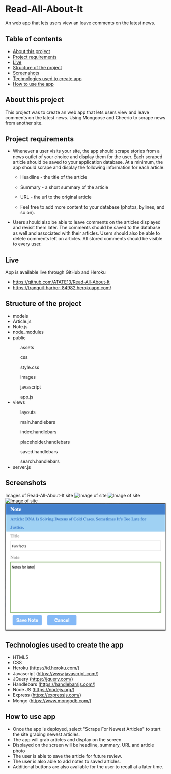 # Read-All-About-It

An web app that lets users view an leave comments on the latest news.

## Table of contents

* [About this project](#about-this-project)
* [Project requirements](#project-requirements)
* [Live](#live)
* [Structure of the project](#structure-of-the-project)
* [Screenshots](#screenshots)
* [Technologies used to create app](#technologies-used)
* [How to use the app](#how-to-use-app)

## <a name="about-this-project"></a> About this project
<p>This project was to create an web app that lets users view and leave comments on the latest news. Using Mongoose and Cheerio to scrape news from another site.</p> 

## <a name="project-requirements"></a> Project requirements
* Whenever a user visits your site, the app should scrape stories from a news outlet of your choice and display them for the user. Each scraped article should be saved to your application database. At a minimum, the app should scrape and display the following information for each article:

     * Headline - the title of the article

     * Summary - a short summary of the article

     * URL - the url to the original article

     * Feel free to add more content to your database (photos, bylines, and so on).

* Users should also be able to leave comments on the articles displayed and revisit them later. The comments should be saved to the database as well and associated with their articles. Users should also be able to delete comments left on articles. All stored comments should be visible to every user.

## <a name="live"></a> Live
App is available live through GitHub and Heroku

* https://github.com/ATATE13/Read-All-About-It
* https://tranquil-harbor-84982.herokuapp.com/

## <a name="structure-of-the-project"></a> Structure of the project
<ul>
<li>models</li>
    <li>Article.js</li>
    <li>Note.js</li>  
<li>node_modules</li>
<li>public</li>
    <ol>assets</ol>
        <ol>css</ol>
            <ol>style.css</ol>
        <ol>images</ol>
        <ol>javascript</ol>
            <ol>app.js</ol> 
<li>views</li>
    <ul>layouts</ul>
    <ul>main.handlebars</ul>
    <ul>index.handlebars</ul>
    <ul>placeholder.handlebars</ul> 
    <ul>saved.handlebars</ul>
    <ul>search.handlebars</ul>
<li>server.js</li>
</ul>

## <a name="screenshots"></a> Screenshots
Images of Read-All-About-It site
![Image of site](public/assets/images/Readme1.png)
![Image of site](public/assets/images/Readme2.png)
![Image of site](public/assets/images/Readme3.png)
![Image of site](public/assets/images/Readme4.png)

## <a name="technologies-used"></a> Technologies used to create the app
* HTML5
* CSS
* Heroku (https://id.heroku.com/)
* Javascript (https://www.javascript.com/)
* JQuery (https://jquery.com/)
* Handlebars (https://handlebarsjs.com/)
* Node JS (https://nodejs.org/)
* Express (https://expressjs.com/)
* Mongo (https://www.mongodb.com/)

## <a name="how-to-use-app"></a> How to use app
* Once the app is deployed, select "Scrape For Newest Articles" to start the site grabing newest articles.
* The app will grab articles and display on the screen.
* Displayed on the screen will be headline, summary, URL and article photo
* The user is able to save the article for future review.
* The user is also able to add notes to saved articles.
* Additional buttons are also avaliable for the user to recall at a later time.

